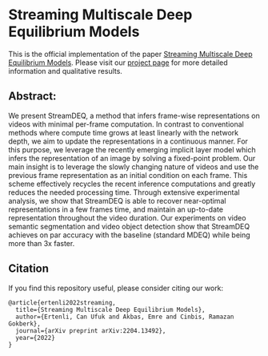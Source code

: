 # Streaming Multiscale Deep Equilibrium Models

This is the official implementation of the paper [Streaming Multiscale Deep Equilibrium Models](https://arxiv.org/abs/2204.13492). Please visit our [project page](https://ufukertenli.github.io/streamdeq/) for more detailed information and qualitative results.

## Abstract:

We present StreamDEQ, a method that infers frame-wise representations on videos with minimal per-frame computation. In contrast to conventional methods where compute time grows at least linearly with the network depth, we aim to update the representations in a continuous manner. For this purpose, we leverage the recently emerging implicit layer model which infers the representation of an image by solving a fixed-point problem. Our main insight is to leverage the slowly changing nature of videos and use the previous frame representation as an initial condition on each frame. This scheme effectively recycles the recent inference computations and greatly reduces the needed processing time. Through extensive experimental analysis, we show that StreamDEQ is able to recover near-optimal representations in a few frames time, and maintain an up-to-date representation throughout the video duration. Our experiments on video semantic segmentation and video object detection show that StreamDEQ achieves on par accuracy with the baseline (standard MDEQ) while being more than 3x faster.

## Citation

If you find this repository useful, please consider citing our work:

```
@article{ertenli2022streaming,
  title={Streaming Multiscale Deep Equilibrium Models},
  author={Ertenli, Can Ufuk and Akbas, Emre and Cinbis, Ramazan Gokberk},
  journal={arXiv preprint arXiv:2204.13492},
  year={2022}
}
```
